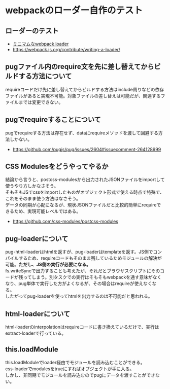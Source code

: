 # webpackのローダー自作のテスト
## ローダーのテスト
+ [ミニマムなwebpack loader](https://naoty.dev/posts/80.html)
+ https://webpack.js.org/contribute/writing-a-loader/

## pugファイル内のrequire文を先に差し替えてからビルドする方法について
requireコードだけ先に差し替えてからビルドする方法はinclude周りなどの依存ファイルがあると実現不可能。対象ファイルの差し替えは可能だが、関連するファイルまでは変更できない。  

## pugでrequireすることについて
pugでrequireする方法は存在せず、dataにrequireメソッドを渡して回避する方法しかない。  
+ https://github.com/pugjs/pug/issues/2604#issuecomment-264128999

## CSS Modulesをどうやってやるか 
結論から言うと、postcss-modulesから出力されたJSONファイルをimportして使うやり方しかなさそう。  
そもそもJSでcssをimportしたものがオブジェクト形式で使える時点で特殊で、これをそのまま使う方法はなさそう。  
データの同期が心配になるが、現状JSONファイルだと比較的簡単にrequireできるため、実現可能レベルではある。  

+ https://github.com/css-modules/postcss-modules

## pug-loaderについて
pug-html-loaderはhtmlを返すが、pug-loaderはtemplateを返す。JS側でコンパイルするため、requireコードもそのまま残しているためモジュールの解決が可能。**ただし、JS側の実行が必要になる。**  
fs.writeSyncで出力することも考えたが、それだとブラウザスクリプトにそのコードが残ってしまう。別タスクでの実行はそもそもwebpackを通す意味がなくなり、pug単体で実行した方がよくなるが、その場合はrequireが使えなくなる。  
したがってpug-loaderを使ってhtmlを出力するのは不可能だと思われる。  

## html-loaderについて
html-loaderのinterpolationはrequireコードに書き換えているだけで、実行はextract-loaderで行っている。  

## this.loadModule
this.loadModuleでloader経由でモジュールを読み込むことができる。  
css-loaderでmodulesをtrueにすればオブジェクトが手に入る。  
しかし、非同期でモジュールを読み込むのでpugにデータを渡すことができない。
  
